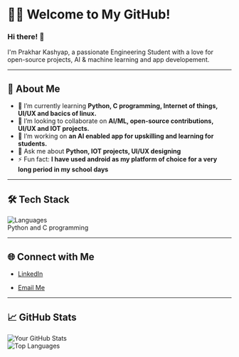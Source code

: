 <!---
PrakharKashyap26/PrakharKashyap26 is a ✨ special ✨ repository because its `README.md` (this file) appears on your GitHub profile.
You can click the Preview link to take a look at your changes.
--->
# 🧑‍💻 Welcome to My GitHub!

### Hi there! 👋  
I'm Prakhar Kashyap, a passionate Engineering Student with a love for open-source projects, AI & machine learning and app developement.  

---

## 🚀 About Me

- 🌱 I’m currently learning **Python, C programming, Internet of things, UI/UX and bacics of linux.**  
- 👯 I’m looking to collaborate on **AI/ML, open-source contributions, UI/UX and IOT projects.**  
- 🔭 I’m working on **an AI enabled app for upskilling and learning for students.** 
- 💬 Ask me about **Python, IOT projects, UI/UX designing**  
- ⚡ Fun fact: **I have used android as my platform of choice for a very long period in my school days**  

---

## 🛠️ Tech Stack

![Languages](https://img.shields.io/badge/-Languages-blue)  
Python and C programming

<!---
![Frameworks](https://img.shields.io/badge/-Frameworks-green)  
[List frameworks you’re proficient in, e.g., React, Flask, Django, etc.]

![Tools](https://img.shields.io/badge/-Tools-yellow)  
[Add other tools, e.g., Docker, Git, Jenkins, etc.]  
--->
---

## 🌐 Connect with Me

- [LinkedIn](www.linkedin.com/in/prakhar-kashyap-4832a0333)   
<!--- [Portfolio](https://your-portfolio.com) ---> 
- [Email Me](mailto:prakharkashyap2607@gmail.com)

---

## 📈 GitHub Stats  

![Your GitHub Stats](https://github-readme-stats.vercel.app/api?username=PrakharKashyap26&show_icons=true&theme=radical)  
![Top Languages](https://github-readme-stats.vercel.app/api/top-langs/?username=PrakharKashyap26&layout=compact&theme=radical)

<!---

## 💡 Featured Projects

### [Project Name](https://github.com/your-username/project-name)  
**Description:** Briefly describe the project here.  
**Tech Stack:** List the main technologies used.  

### [Project Name](https://github.com/your-username/project-name)  
**Description:** Briefly describe the project here.  
**Tech Stack:** List the main technologies used.  
--->
